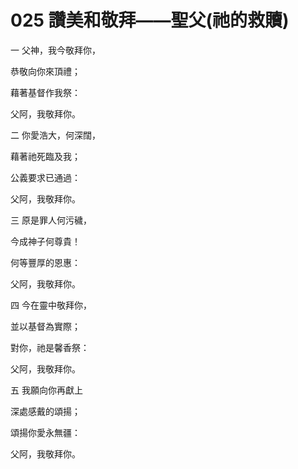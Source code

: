# 025 讚美和敬拜——聖父(祂的救贖)

一 父神，我今敬拜你，

恭敬向你來頂禮；

藉著基督作我祭：

父阿，我敬拜你。

二 你愛浩大，何深闊，

藉著祂死臨及我；

公義要求已通過：

父阿，我敬拜你。

三 原是罪人何污穢，

今成神子何尊貴！

何等豐厚的恩惠：

父阿，我敬拜你。

四 今在靈中敬拜你，

並以基督為實際；

對你，祂是馨香祭：

父阿，我敬拜你。

五 我願向你再獻上

深處感戴的頌揚；

頌揚你愛永無疆：

父阿，我敬拜你。

